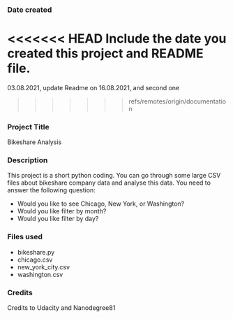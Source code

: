 ### Date created
<<<<<<< HEAD
Include the date you created this project and README file.
=======
03.08.2021, update Readme on 16.08.2021, and second one
>>>>>>> refs/remotes/origin/documentation

### Project Title
Bikeshare Analysis

### Description
This project is a short python coding. You can go through some large CSV files about bikeshare company data and analyse this data.
You need to answer the following question:
- Would you like to see Chicago, New York, or Washington?
- Would you like filter by month?
- Would you like filter by day?


### Files used
- bikeshare.py
- chicago.csv
- new_york_city.csv
- washington.csv

### Credits
Credits to Udacity and Nanodegree81

